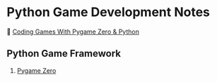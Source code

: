 # Python Game Development Notes

:closed_book: [Coding Games With Pygame Zero & Python](https://electronstudio.github.io/pygame-zero-book/)

## Python Game Framework

1. [Pygame Zero](https://pygame-zero.readthedocs.io/en/stable/index.html)
